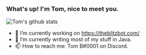 ### What's up! I'm Tom, nice to meet you.

![Tom's github stats](https://github-readme-stats.vercel.app/api?username=HardstylesDev&show_icons=true&theme=prussian)

- 🔭 I’m currently working on https://theblitzbot.com/
- 🌱 I’m currently writing most of my stuff in Java.
- 📫 How to reach me: Tom B#0001 on Discord.

